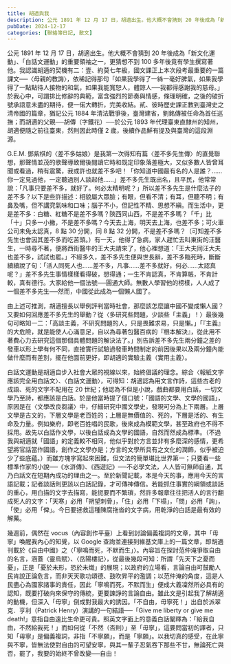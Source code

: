 ```yaml
---
title: 胡適與我
description: 公元 1891 年 12 月 17 日，胡適出生。他大概不會猜到 20 年後成為「新文化運動」、「白話文運動」的重要領袖之一，更猜想不到 100 多年後竟有學生撰寫著他。我認識胡適的契機有二：壹、約莫……
pubDate: 2024-12-17
categories: [聯絡簿日記, 散文]
---
```


公元 1891 年 12 月 17 日，胡適出生。他大概不會猜到 20 年後成為「新文化運動」、「白話文運動」的重要領袖之一，更猜想不到 100 多年後竟有學生撰寫著他。我認識胡適的契機有二：壹、約莫七年級，國文課正上本次段考最重要的一篇課文──〈母親的教誨〉，依稀記得那句「如果我學得了一絲一毫好脾氣，如果我學得了一點點待人接物的和氣，如果我能寬恕人，體諒人──我都得感謝我的慈母。」於我心中，可謂排比修辭的典範，富含強烈的節奏與情感，條理明確，之後的破折號承語意未盡的期待，便一偌大轉折，完美收結。貳、彼時歷史課正教到臺灣史之清帝國的篇章，猶記公元 1884 年清法戰爭後，臺灣建省，劉銘傳被任命為首任巡撫；而胡適的父親──胡傳（字鐵花）──於公元 1893 年代理臺東直隸州的知州，胡適便隨之前往臺東，然則因此時僅 2 歲，後續作品鮮有提及與臺灣的這段淵源。

G.E.M. 鄧紫棋的〈差不多姑娘〉是我第一次得知有篇〈差不多先生傳〉的直覺聯想，那聲情並茂的歌聲導致爾後閱讀它時和既定印象落差極大，又似多數人皆曾耳聞或看過，稍有震驚，我或許也就差不多吧！「你知道中國最有名的人是誰？……你一定見過他，一定聽過別人談起他……」差不多先生既出名，且平民，他常常說：「凡事只要差不多，就好了。何必太精明呢？」所以差不多先生是什麼法子的差不多？以下是些許描述：相貌屬大眾臉；有眼，但看不清；有耳，但聽不明；有鼻及嘴，但不講究氣味和口味；腦子不小，但記性不精、思想不縝。而生活中，更是差不多：白糖、紅糖不是差不多嗎？陝西同山西，不是差不多嗎？「千」比「十」只多一小撇，不是差不多嗎？今天去上海，明天去上海，也差不多；可火車公司未免太認真，8 點 30 分開，同 8 點 32 分開，不是差不多嗎？（可知差不多先生也會因其差不多而吃苦頭。）有一天，他得了急病，家人趕忙去叫東街的汪醫生，一時尋不著，便將西街醫牛的王大夫請來了，他心裡想道：「王大夫同汪大夫也差不多，試試也罷。」不經多久，差不多先生便與世長辭，差不多臨死時，斷斷續續說了句：「活人同死人也……差不多，凡事……差不多就好，何必……太認真呢？」差不多先生事情樣樣看得破，想得通；一生不肯認真，不肯算帳，不肯計較，真有德行。大家給他一個法號──圓通大師。無數人學習他的榜樣，人人成了一個差不多先生──然而，中國從此成為一個懶人國了。

由上述可推測，胡適擅長以舉例評判當時社會，那麼該怎麼讓中國不變成懶人國？又要如何回應差不多先生的舉動？從〈多研究些問題，少談些「主義」！〉最後幾句可略知一二：「高談主義，不研究問題的人，只是畏難求易，只是懶。」「『主義』的大危險，就是能使人心滿意足，自以為尋著包醫百病的『根本解決』，從此用不著費心力去研究這個那個具體問題的解決法了。」別告訴差不多先生兩分鐘之差的發車以形上學有何不同，直接實行試驗過發車時間制定的前因後果以及兩分鐘內能做什麼而有差別，擺在他面前更好，即胡適的實驗主義（實用主義）。

白話文運動是胡適自步入社會大眾的視線以來，始終倡議的理念。綜合〈報紙文字應該完全用白話文〉、〈白話文運動〉，可得知：胡適認為用文言作詩，這些古老的成語、死的文字不配用在 20 世紀；他認為不但是小說，戲曲都要用白話，一切文學乃至詩，都應該是白話。於是他當時提了個口號：「國語的文學、文學的國語」，原因是在〈文學改良芻議〉中，仔細研究中國文學史，發現可分為上下兩層。上層文學是古文的，下層文學是老百姓的；上層是無價值的、死的，下層是活的、有生命及力量。例如樂府，即老百姓唱的民歌，後來成為模範文學，甚至政府也不得不採用。故先以白話作文學，以後白話成為文學的國語，自然而然成為標準。（不過我與胡適就「國語」的定義較不相同，他似乎對於方言並非有多麼深的感情，更希望將官話當作國語，創作之文學亦是；方言的文學所具有之文化的潤飾，似乎被迫少了些底蘊。）而雖方塊字寫起來困難，但文法的簡單堪比世界第一；只要看一些標準作家的小說──《水滸傳》、《西遊記》──不必學文法，人人皆可無師自通，其乃白話文在短期內成功的理由之一。至於新聞記載，本是今天的事，應用今天的言語記載；記者談話則更該以白話記錄，才可傳神傳信。若能抓住事實的綱領或談話的重心，用白描的文字去描寫，能扼要而不繁瑣，然許多報章往往把活人的言行翻成死人的文字：「天寒」必用「朔望刺骨」，「住」必用「下榻」，「問」必用「詢」，「使」必用「俾」。今日要拯救這種陳腐拖沓的文字病，用乾淨的白話是最有效的解藥。

幾週前，偶然在 vocus（內容創作平臺）上看到討論偏義複詞的文章，其中「毋寧」喚醒我內心的知覺，以 Google 查詢並連接到維基文庫上的一篇文章，即胡適刊載於《自由中國》之〈「寧鳴而死，不默而生」〉。內容旨在探討范仲淹爭取自由的名言，涵蓋〈靈烏賦〉、〈岳陽樓記〉，從最後幾段可知：所謂「先天下之憂而憂」，正是「憂於未形，恐於未熾」的展現；以政府的立場看，言論自由可鼓勵人民肯說正論危言，而非天天歌功頌德、鼓吹昇平的濫調；以范仲淹的角度，這是人民盡心為國家諸事的責任，因此「寧鳴而死，不默而生」便成大義凜然所必具有的認知，既要打破向來保守的傳統，更要諫諍的言論自由。雖此文是引起我了解胡適的動機，但深入「毋寧」倒成對我最大的誘因。「不自由，毋寧死！」出自於派翠克．亨利（Patrick Henry）演講的一句結語──「Give me liberty or give me death!」意指自由遠比生命更可貴。照英文字面上的意義白話闡釋為：「給我自由，不然給我死！」而如何從「不然（否則）」至「毋寧」，這要問當初的譯者，只知「毋寧」是偏義複詞，非指「不寧願」，而是「寧願」。以我切真的感受，在此寧與不寧，皆無法使對自由的可望安寧，與其一輩子忍氣吞下那些不甘，無論死亡與否，罷了，我要的始終不曾改變──自由！
